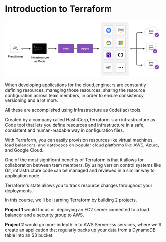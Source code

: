# Introduction to Terraform

![alt text](assets/terraform.png)

When developing applications for the cloud,engineers are constantly defining resources, managing those resources, sharing the resource configuration across team members, in order to ensure consistency, versioning and a lot more.

All these are accomplished using Infrastructure as Code(Iac) tools.

Created by a company called HashiCorp,Terraform is an infrastructure as Code tool that lets you define resources and infrastructure in a safe, consistent and human-readable way in configuration files.

With Terraform, you can easily provision resources like virtual machines, load balancers, and databases on popular cloud platforms like AWS, Azure, and Google Cloud.

One of the most significant benefits of Terraform is that it allows for collaboration between team members. By using version control systems like Git, infrastructure code can be managed and reviewed in a similar way to application code.

Terraform's state allows you to track resource changes throughout your deployments.

In this course, we'll be learning Terraform by building 2 projects.

**Project 1** would focus on deploying an EC2 server connected to a load balancer and a security group to AWS.

**Project 2**  would go more indepth in to AWS Serverless services, where we'll create an application that regularly backs up your data
from a DynamoDB table into an S3 bucket.

